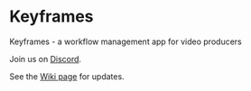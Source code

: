 # Keyframes

Keyframes - a workflow management app for video producers

Join us on [Discord](https://discord.gg/6pbGyadw).

See the [Wiki page](https://github.com/Webinative/keyframes/wiki) for updates.
